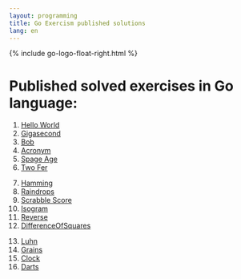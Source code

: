 ```yaml
---
layout: programming
title: Go Exercism published solutions
lang: en
---
```

{% include go-logo-float-right.html %}

# Published solved exercises in Go language:

<div class="row">
<!-- First Column -->
<div class="col">
  <ol start="1">
    <li><a href="https://exercism.io/tracks/go/exercises/hello-world/solutions/5c04ba98fa234720a46469f43a193cde">Hello World</a></li>
    <li><a href="https://exercism.io/my/solutions/93894c94bd1e4695adc2aaba024202aa">Gigasecond</a></li>
    <li><a href="https://exercism.io/tracks/go/exercises/bob/solutions/4c7737a9bcbd47b096e51243815e4989">Bob</a></li>
    <li><a href="https://exercism.io/tracks/go/exercises/acronym/solutions/53184f8a114c4c6795fcc164a9413ee4">Acronym</a></li>
    <li><a href="https://exercism.io/tracks/go/exercises/space-age/solutions/a64ee12516ef452db235c57f42d403c2">Spage Age</a></li>
    <li><a href="https://exercism.io/tracks/go/exercises/two-fer/solutions/b4f99f007ebb4a43a31b9d1e01d5bd26">Two Fer</a></li>
  </ol>
</div>
<!-- Second Column -->
<div class="col">
  <ol start="7">
    <li><a href="https://exercism.io/tracks/go/exercises/hamming/solutions/0bc47118bb9340ecb2d9e4007acf31a9">Hamming</a></li>
    <li><a href="https://exercism.io/tracks/go/exercises/raindrops/solutions/f720ebc2efb74882a39f44fe582bfa17">Raindrops</a></li>
    <li><a href="https://exercism.io/tracks/go/exercises/scrabble-score/solutions/3d034762da584a4190df8dfbfea10fb7">Scrabble Score</a></li>
    <li><a href="https://exercism.io/tracks/go/exercises/isogram/solutions/f60da9437eea4c0b8f7451c8f387d48d">Isogram</a></li>
    <li><a href="https://exercism.io/tracks/go/exercises/reverse-string/solutions/cdd0a9173dd94155a5b5d830d2223796">Reverse</a></li>
    <li><a href="https://exercism.io/tracks/go/exercises/difference-of-squares/solutions/07639793ea5641479b4d668319751476">DifferenceOfSquares</a></li> 
  </ol>

</div>
<!-- Third Column -->
<div class="col">
  <ol start="13">
    <li><a href="https://exercism.io/tracks/go/exercises/luhn/solutions/6e2fc0a73fb34183ac4394cfc99f4762">Luhn</a></li> 
    <li><a href="https://exercism.io/tracks/go/exercises/grains/solutions/24aa3b2e044448d6a33a0a49ce43da54">Grains</a></li> 
    <li><a href="https://exercism.io/tracks/go/exercises/clock/solutions/04c700dbabae493a9e378ddc1fc55828">Clock</a></li> 
    <li><a href="https://exercism.io/tracks/go/exercises/darts/solutions/fa4975660db5465fb0c49f94de4f524e">Darts</a></li> 
  </ol>

</div>

</div>

